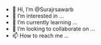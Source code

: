 - 👋 Hi, I’m @Surajrsawarb
- 👀 I’m interested in ...
- 🌱 I’m currently learning ...
- 💞️ I’m looking to collaborate on ...
- 📫 How to reach me ...

<!---
Surajrsawarb/Surajrsawarb is a ✨ special ✨ repository because its `README.md` (this file) appears on your GitHub profile.
You can click the Preview link to take a look at your changes.
--->
